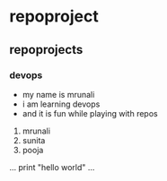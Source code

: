 # repoproject

## repoprojects
### devops
- my name is mrunali
- i am learning devops
- and it is fun while playing with repos
1. mrunali
2. sunita
3. pooja
   
...
  print "hello world"
...
  
